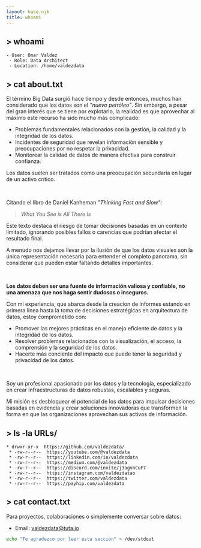 ```yaml
---
layout: base.njk
title: whoami
---
```


## > whoami

```
- User: Omar Valdez
 - Role: Data Architect
 - Location: /home/valdezdata
```

## > cat about.txt

El término Big Data surgió hace tiempo y desde entonces, muchos han considerado que los datos son el _"nuevo petróleo"_. Sin embargo, a pesar del gran interés que se tiene por explotarlo, la realidad es que aprovechar al máximo este recurso ha sido mucho más complicado:

- Problemas fundamentales relacionados con la gestión, la calidad y la integridad de los datos.
- Incidentes de seguridad que revelan información sensible y preocupaciones por no respetar la privacidad.
- Monitorear la calidad de datos de manera efectiva para construir confianza.

Los datos suelen ser tratados como una preocupación secundaria en lugar de un activo crítico.

&nbsp;

Citando el libro de Daniel Kanheman _"Thinking Fast and Slow":_

> _What You See is All There Is_

Este texto destaca el riesgo de tomar decisiones basadas en un contexto limitado, ignorando posibles fallos o carencias que podrían afectar el resultado final.

A menudo nos dejamos llevar por la ilusión de que los datos visuales son la única representación necesaria para entender el completo panorama, sin considerar que pueden estar faltando detalles importantes.

&nbsp;

**Los datos deben ser una fuente de información valiosa y confiable, no una amenaza que nos haga sentir dudosos o inseguros.**

Con mi experiencia, que abarca desde la creacíon de informes estando en primera línea hasta la toma de decisiones estratégicas en arquitectura de datos, estoy comprometido con:

- Promover las mejores prácticas en el manejo eficiente de datos y la integridad de los datos.
- Resolver problemas relacionados con la visualización, el acceso, la comprensión y la seguridad de los datos.
- Hacerte más conciente del impacto que puede tener la seguridad y privacidad de los datos.

&nbsp;

Soy un profesional apasionado por los datos y la tecnología, especializado en crear infraestructuras de datos robustas, escalables y seguras.

Mi misión es desbloquear el potencial de los datos para impulsar decisiones basadas en evidencia y crear soluciones innovadoras que transformen la forma en que las organizaciones aprovechan sus activos de información.

## > ls -la URLs/

```
* drwxr-xr-x  https://github.com/valdezdata/
 * -rw-r--r--  https://youtube.com/@valdezdata
 * -rw-r--r--  https://linkedin.com/in/valdezdata
 * -rw-r--r--  https://medium.com/@valdezdata
 * -rw-r--r--  https://discord.com/invite/j3agvnCuF7
 * -rw-r--r--  https://instagram.com/valdezdatao
 * -rw-r--r--  https://twitter.com/valdezdata
 * -rw-r--r--  https://payhip.com/valdezdata
```

## > cat contact.txt

Para proyectos, colaboraciones o simplemente conversar sobre datos:

- Email: [valdezdata@tuta.io](mailto:valdezdata@tuta.io)

```bash
echo "Te agradezco por leer esta sección" > /dev/stdout
```
